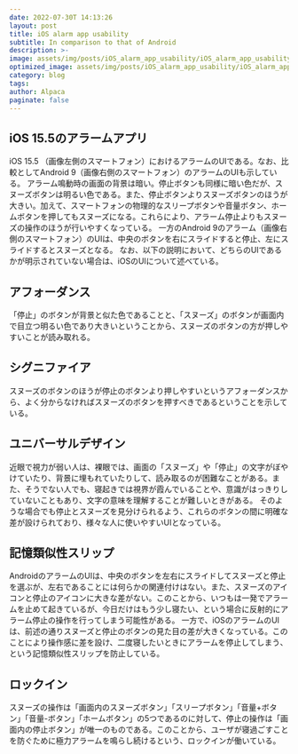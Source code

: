 ```yaml
---
date: 2022-07-30T 14:13:26
layout: post
title: iOS alarm app usability
subtitle: In comparison to that of Android
description: >-
image: assets/img/posts/iOS_alarm_app_usability/iOS_alarm_app_usability.jpg
optimized_image: assets/img/posts/iOS_alarm_app_usability/iOS_alarm_app_usability_resized_thumbnail.jpg
category: blog
tags: 
author: Alpaca
paginate: false
---
```


## iOS 15.5のアラームアプリ

iOS 15.5 （画像左側のスマートフォン）におけるアラームのUIである。なお、比較としてAndroid 9（画像右側のスマートフォン）のアラームのUIも示している。
アラーム鳴動時の画面の背景は暗い。停止ボタンも同様に暗い色だが、スヌーズボタンは明るい色である。また、停止ボタンよりスヌーズボタンのほうが大きい。加えて、スマートフォンの物理的なスリープボタンや音量ボタン、ホームボタンを押してもスヌーズになる。これらにより、アラーム停止よりもスヌーズの操作のほうが行いやすくなっている。
一方のAndroid 9のアラーム（画像右側のスマートフォン）のUIは、中央のボタンを右にスライドすると停止、左にスライドするとスヌーズとなる。
なお、以下の説明において、どちらのUIであるかが明示されていない場合は、iOSのUIについて述べている。

## アフォーダンス

「停止」のボタンが背景と似た色であることと、「スヌーズ」のボタンが画面内で目立つ明るい色であり大きいということから、スヌーズのボタンの方が押しやすいことが読み取れる。

## シグニファイア

スヌーズのボタンのほうが停止のボタンより押しやすいというアフォーダンスから、よく分からなければスヌーズのボタンを押すべきであるということを示している。

## ユニバーサルデザイン

近眼で視力が弱い人は、裸眼では、画面の「スヌーズ」や「停止」の文字がぼやけていたり、背景に埋もれていたりして、読み取るのが困難なことがある。また、そうでない人でも、寝起きでは視界が霞んでいることや、意識がはっきりしていないこともあり、文字の意味を理解することが難しいときがある。
そのような場合でも停止とスヌーズを見分けられるよう、これらのボタンの間に明確な差が設けられており、様々な人に使いやすいUIとなっている。

## 記憶類似性スリップ

AndroidのアラームのUIは、中央のボタンを左右にスライドしてスヌーズと停止を選ぶが、左右であることには何らかの関連付けはない。また、スヌーズのアイコンと停止のアイコンに大きな差がない。このことから、いつもは一発でアラームを止めて起きているが、今日だけはもう少し寝たい、という場合に反射的にアラーム停止の操作を行ってしまう可能性がある。
一方で、iOSのアラームのUIは、前述の通りスヌーズと停止のボタンの見た目の差が大きくなっている。このことにより操作感に差を設け、二度寝したいときにアラームを停止してしまう、という記憶類似性スリップを防止している。

## ロックイン

スヌーズの操作は「画面内のスヌーズボタン」「スリープボタン」「音量+ボタン」「音量-ボタン」「ホームボタン」の5つであるのに対して、停止の操作は「画面内の停止ボタン」が唯一のものである。このことから、ユーザが寝過ごすことを防ぐために極力アラームを鳴らし続けるという、ロックインが働いている。
